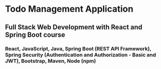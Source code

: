 # Todo Management Application

## Full Stack Web Development with React and Spring Boot course

### React, JavaScript, Java, Spring Boot (REST API Framework), Spring Security (Authentication and Authorization - Basic and JWT), Bootstrap, Maven, Node (npm)


